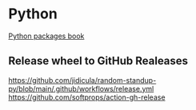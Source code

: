 # Python

[Python packages book](https://py-pkgs.org/)

## Release wheel to GitHub Realeases
https://github.com/jidicula/random-standup-py/blob/main/.github/workflows/release.yml
https://github.com/softprops/action-gh-release
